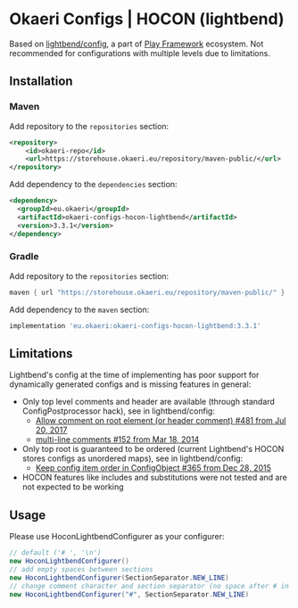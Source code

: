 # Okaeri Configs | HOCON (lightbend)

Based on [lightbend/config](https://github.com/lightbend/config), a part of [Play Framework](https://www.playframework.com/) ecosystem. Not recommended for configurations with multiple levels due to limitations.

## Installation
### Maven
Add repository to the `repositories` section:
```xml
<repository>
    <id>okaeri-repo</id>
    <url>https://storehouse.okaeri.eu/repository/maven-public/</url>
</repository>
```
Add dependency to the `dependencies` section:
```xml
<dependency>
  <groupId>eu.okaeri</groupId>
  <artifactId>okaeri-configs-hocon-lightbend</artifactId>
  <version>3.3.1</version>
</dependency>
```
### Gradle
Add repository to the `repositories` section:
```groovy
maven { url "https://storehouse.okaeri.eu/repository/maven-public/" }
```
Add dependency to the `maven` section:
```groovy
implementation 'eu.okaeri:okaeri-configs-hocon-lightbend:3.3.1'
```

## Limitations
Lightbend's config at the time of implementing has poor support for dynamically generated configs and is missing features in general:
- Only top level comments and header are available (through standard ConfigPostprocessor hack), see in lightbend/config:
  - [Allow comment on root element (or header comment) #481 from Jul 20, 2017](https://github.com/lightbend/config/issues/481)
  - [multi-line comments #152 from Mar 18, 2014](https://github.com/lightbend/config/issues/152)
- Only top root is guaranteed to be ordered (current Lightbend's HOCON stores configs as unordered maps), see in lightbend/config:
  - [Keep config item order in ConfigObject #365 from Dec 28, 2015](https://github.com/lightbend/config/issues/365)
- HOCON features like includes and substitutions were not tested and are not expected to be working

## Usage

Please use HoconLightbendConfigurer as your configurer:
```java
// default ('# ', '\n')
new HoconLightbendConfigurer()
// add empty spaces between sections
new HoconLightbendConfigurer(SectionSeparator.NEW_LINE)
// change comment character and section separator (no space after # in comments, empty spaces between sections)
new HoconLightbendConfigurer("#", SectionSeparator.NEW_LINE)
```
